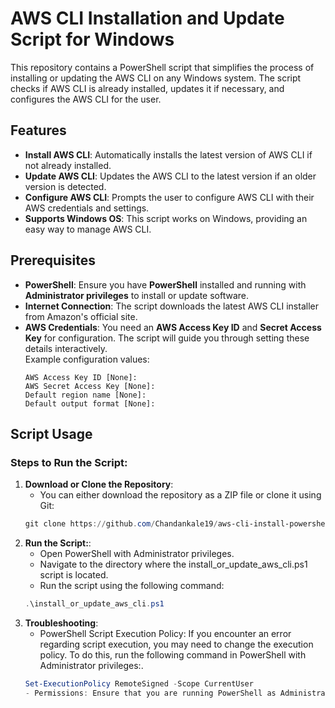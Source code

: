 # AWS CLI Installation and Update Script for Windows

This repository contains a PowerShell script that simplifies the process of installing or updating the AWS CLI on any Windows system. The script checks if AWS CLI is already installed, updates it if necessary, and configures the AWS CLI for the user.

## Features

- **Install AWS CLI**: Automatically installs the latest version of AWS CLI if not already installed.
- **Update AWS CLI**: Updates the AWS CLI to the latest version if an older version is detected.
- **Configure AWS CLI**: Prompts the user to configure AWS CLI with their AWS credentials and settings.
- **Supports Windows OS**: This script works on Windows, providing an easy way to manage AWS CLI.

## Prerequisites

- **PowerShell**: Ensure you have **PowerShell** installed and running with **Administrator privileges** to install or update software.
- **Internet Connection**: The script downloads the latest AWS CLI installer from Amazon's official site.
- **AWS Credentials**: You need an **AWS Access Key ID** and **Secret Access Key** for configuration. The script will guide you through setting these details interactively.  
   Example configuration values:  
   ```plaintext
   AWS Access Key ID [None]: 
   AWS Secret Access Key [None]: 
   Default region name [None]: 
   Default output format [None]: 

## Script Usage

### Steps to Run the Script:

1. **Download or Clone the Repository**:
   - You can either download the repository as a ZIP file or clone it using Git:
   ```powershell
   git clone https://github.com/Chandankale19/aws-cli-install-powershell.git

2. **Run the Script:**:
   - Open PowerShell with Administrator privileges.
   - Navigate to the directory where the install_or_update_aws_cli.ps1 script is located.
   - Run the script using the following command:
   ```powershell
   .\install_or_update_aws_cli.ps1
   
3. **Troubleshooting**:
   - PowerShell Script Execution Policy: If you encounter an error regarding script execution, you may need to change the execution policy. To do this, run the following command in PowerShell with Administrator privileges:.
   ```powershell
   Set-ExecutionPolicy RemoteSigned -Scope CurrentUser
   - Permissions: Ensure that you are running PowerShell as Administrator, as installing software requires elevated permissions.

